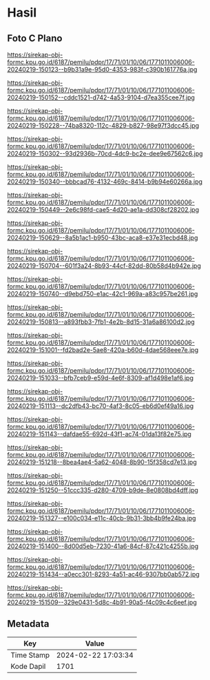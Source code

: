 # Hasil

## Foto C Plano

https://sirekap-obj-formc.kpu.go.id/6187/pemilu/pdpr/17/71/01/10/06/1771011006006-20240219-150123--b9b31a9e-95d0-4353-983f-c390b161776a.jpg

https://sirekap-obj-formc.kpu.go.id/6187/pemilu/pdpr/17/71/01/10/06/1771011006006-20240219-150152--cddc1521-d742-4a53-9104-d7ea355cee7f.jpg

https://sirekap-obj-formc.kpu.go.id/6187/pemilu/pdpr/17/71/01/10/06/1771011006006-20240219-150228--74ba8320-112c-4829-b827-98e97f3dcc45.jpg

https://sirekap-obj-formc.kpu.go.id/6187/pemilu/pdpr/17/71/01/10/06/1771011006006-20240219-150302--93d2936b-70cd-4dc9-bc2e-dee9e67562c6.jpg

https://sirekap-obj-formc.kpu.go.id/6187/pemilu/pdpr/17/71/01/10/06/1771011006006-20240219-150340--bbbcad76-4132-469c-8414-b9b94e60266a.jpg

https://sirekap-obj-formc.kpu.go.id/6187/pemilu/pdpr/17/71/01/10/06/1771011006006-20240219-150449--2e6c98fd-cae5-4d20-ae1a-dd308cf28202.jpg

https://sirekap-obj-formc.kpu.go.id/6187/pemilu/pdpr/17/71/01/10/06/1771011006006-20240219-150629--8a5b1ac1-b950-43bc-aca8-e37e31ecbd48.jpg

https://sirekap-obj-formc.kpu.go.id/6187/pemilu/pdpr/17/71/01/10/06/1771011006006-20240219-150704--601f3a24-8b93-44cf-82dd-80b58d4b942e.jpg

https://sirekap-obj-formc.kpu.go.id/6187/pemilu/pdpr/17/71/01/10/06/1771011006006-20240219-150740--d9ebd750-e1ac-42c1-969a-a83c957be261.jpg

https://sirekap-obj-formc.kpu.go.id/6187/pemilu/pdpr/17/71/01/10/06/1771011006006-20240219-150813--a893fbb3-7fb1-4e2b-8d15-31a6a86100d2.jpg

https://sirekap-obj-formc.kpu.go.id/6187/pemilu/pdpr/17/71/01/10/06/1771011006006-20240219-151001--fd2bad2e-5ae8-420a-b60d-4dae568eee7e.jpg

https://sirekap-obj-formc.kpu.go.id/6187/pemilu/pdpr/17/71/01/10/06/1771011006006-20240219-151033--bfb7ceb9-e59d-4e6f-8309-af1d498e1af6.jpg

https://sirekap-obj-formc.kpu.go.id/6187/pemilu/pdpr/17/71/01/10/06/1771011006006-20240219-151113--dc2dfb43-bc70-4af3-8c05-eb6d0ef49a16.jpg

https://sirekap-obj-formc.kpu.go.id/6187/pemilu/pdpr/17/71/01/10/06/1771011006006-20240219-151143--dafdae55-692d-43f1-ac74-01da13f82e75.jpg

https://sirekap-obj-formc.kpu.go.id/6187/pemilu/pdpr/17/71/01/10/06/1771011006006-20240219-151218--8bea4ae4-5a62-4048-8b90-15f358cd7e13.jpg

https://sirekap-obj-formc.kpu.go.id/6187/pemilu/pdpr/17/71/01/10/06/1771011006006-20240219-151250--51ccc335-d280-4709-b9de-8e0808bd4dff.jpg

https://sirekap-obj-formc.kpu.go.id/6187/pemilu/pdpr/17/71/01/10/06/1771011006006-20240219-151327--e100c034-e11c-40cb-9b31-3bb4b9fe24ba.jpg

https://sirekap-obj-formc.kpu.go.id/6187/pemilu/pdpr/17/71/01/10/06/1771011006006-20240219-151400--8d00d5eb-7230-41a6-84cf-87c421c4255b.jpg

https://sirekap-obj-formc.kpu.go.id/6187/pemilu/pdpr/17/71/01/10/06/1771011006006-20240219-151434--a0ecc301-8293-4a51-ac46-9307bb0ab572.jpg

https://sirekap-obj-formc.kpu.go.id/6187/pemilu/pdpr/17/71/01/10/06/1771011006006-20240219-151509--329e0431-5d8c-4b91-90a5-f4c09c4c6eef.jpg


## Metadata

| Key        | Value               |
| ---------- | ------------------- |
| Time Stamp | 2024-02-22 17:03:34 |
| Kode Dapil | 1701                |



